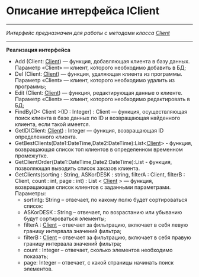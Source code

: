 # Описание интерфейса IClient
---
*Интерфейс предназначен для работы с методами класса [Client](<https://github.com/Veselyaskin99/README/blob/main/Client>)*

---

**Реализация интерфейса**

- Add (Client: [Client](https://github.com/Veselyaskin99/README/blob/main/Client.md)) — функция, добавляющая клиента в базу данных. Параметр «Client» — клиент, которого необходимо добавить в БД;
- Del (Client: [Client](https://github.com/Veselyaskin99/README/blob/main/Client.md)) — функция, удаляющая клиента из программы. Параметр «Client» — клиент, которого необходимо удалить из программы;
- Edit (Client: [Client](https://github.com/Veselyaskin99/README/blob/main/Client.md)) — функция, редактирующая данные о клиенте. Параметр «Client» — клиент, которого необходимо редактировать в БД;
- FindByID< Client >(ID : Integer) : Client — функция, осуществляющая поиск клиента в базе данных по ID и возвращающая найденного клиента, если такой имеется.
- GetID(Client: [Client](https://github.com/Veselyaskin99/README/blob/main/Client.md)) : Integer — функция, возвращающая ID определенного клиента.
- GetBestClients(Date1:DateTime,Date2:DateTime):List<[Client](https://github.com/Veselyaskin99/README/blob/main/Client.md)> - функция, возвращающая список топ клиентов в определенном временном промежутке.
- GetClientOrder(Date1:DateTime,Date2:DateTime):List - функция, позволяющая выводить список заказов клиента.
- GetClients(sorting : String, ASKorDESK : string, filterA : Client, filterB : Client, count : int, page : int) : List < [Client](https://github.com/Veselyaskin99/README/blob/main/Client.md) > — функция, возвращающая список клиентов с заданными параметрами. Параметры:
   - sortintg: String – отвечает, по какому полю будет сортироваться список:
   - ASKorDESK : String – отвечает, по возрастанию или убыванию будут сортироваться элементы;
   - filterA : [Client](https://github.com/Veselyaskin99/README/blob/main/Client.md) – отвечает за фильтрацию, включает в себя левую границу интервала значений фильтра;
   - filterB : [Client](https://github.com/Veselyaskin99/README/blob/main/Client.md) – отвечает за фильтрацию, включает в себя правую границу интервала значений фильтра;
   - count : Integer – отвечает, сколько элементов необходимо показать;
   - page: Integer – отвечает, с какой страницы начинать поиск элементов.
